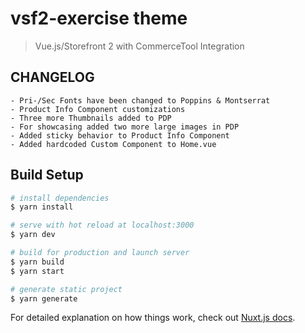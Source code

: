 # vsf2-exercise theme

> Vue.js/Storefront 2 with CommerceTool Integration

## CHANGELOG
```
- Pri-/Sec Fonts have been changed to Poppins & Montserrat
- Product Info Component customizations
- Three more Thumbnails added to PDP
- For showcasing added two more large images in PDP
- Added sticky behavior to Product Info Component
- Added hardcoded Custom Component to Home.vue 
```
## Build Setup

``` bash
# install dependencies
$ yarn install

# serve with hot reload at localhost:3000
$ yarn dev

# build for production and launch server
$ yarn build
$ yarn start

# generate static project
$ yarn generate
```

For detailed explanation on how things work, check out [Nuxt.js docs](https://nuxtjs.org).
